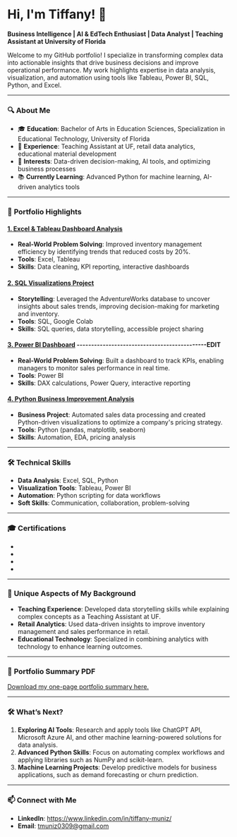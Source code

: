 # Hi, I'm Tiffany! 👋  

**Business Intelligence | AI & EdTech Enthusiast | Data Analyst | Teaching Assistant at University of Florida**  

Welcome to my GitHub portfolio! I specialize in transforming complex data into actionable insights that drive business decisions and improve operational performance. My work highlights expertise in data analysis, visualization, and automation using tools like Tableau, Power BI, SQL, Python, and Excel.  

---

### 🔍 **About Me**
- 🎓 **Education**: Bachelor of Arts in Education Sciences, Specialization in Educational Technology, University of Florida  
- 💼 **Experience**: Teaching Assistant at UF, retail data analytics, educational material development 
- 🌟 **Interests**: Data-driven decision-making, AI tools, and optimizing business processes  
- 📚 **Currently Learning**: Advanced Python for machine learning, AI-driven analytics tools  

---

### 📂 **Portfolio Highlights**
#### [1. Excel & Tableau Dashboard Analysis](#)
- **Real-World Problem Solving**: Improved inventory management efficiency by identifying trends that reduced costs by 20%.  
- **Tools**: Excel, Tableau  
- **Skills**: Data cleaning, KPI reporting, interactive dashboards  

#### [2. SQL Visualizations Project](#)
- **Storytelling**: Leveraged the AdventureWorks database to uncover insights about sales trends, improving decision-making for marketing and inventory.  
- **Tools**: SQL, Google Colab  
- **Skills**: SQL queries, data storytelling, accessible project sharing  

#### [3. Power BI Dashboard](#) ---------------------------------------------EDIT
- **Real-World Problem Solving**: Built a dashboard to track KPIs, enabling managers to monitor sales performance in real time.  
- **Tools**: Power BI  
- **Skills**: DAX calculations, Power Query, interactive reporting  

#### [4. Python Business Improvement Analysis](#)
- **Business Project**: Automated sales data processing and created Python-driven visualizations to optimize a company's pricing strategy.  
- **Tools**: Python (pandas, matplotlib, seaborn)  
- **Skills**: Automation, EDA, pricing analysis  

---

### 🛠️ **Technical Skills**
- **Data Analysis**: Excel, SQL, Python  
- **Visualization Tools**: Tableau, Power BI  
- **Automation**: Python scripting for data workflows  
- **Soft Skills**: Communication, collaboration, problem-solving  

---

### 🎓 **Certifications** 
- 
- 
- 
- 

---

### 📜 **Unique Aspects of My Background**
- **Teaching Experience**: Developed data storytelling skills while explaining complex concepts as a Teaching Assistant at UF.  
- **Retail Analytics**: Used data-driven insights to improve inventory management and sales performance in retail.  
- **Educational Technology**: Specialized in combining analytics with technology to enhance learning outcomes.  

---

### 📄 **Portfolio Summary PDF**
[Download my one-page portfolio summary here.](#)  

---

### 🛠️ **What’s Next?**
1. **Exploring AI Tools**: Research and apply tools like ChatGPT API, Microsoft Azure AI, and other machine learning-powered solutions for data analysis.  
2. **Advanced Python Skills**: Focus on automating complex workflows and applying libraries such as NumPy and scikit-learn.  
3. **Machine Learning Projects**: Develop predictive models for business applications, such as demand forecasting or churn prediction.  

---

### 📫 **Connect with Me**
- **LinkedIn**: https://www.linkedin.com/in/tiffany-muniz/ 
- **Email**: tmuniz0309@gmail.com

